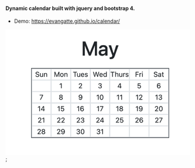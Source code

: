 #### Dynamic calendar built with jquery and bootstrap 4.

- Demo: https://evangatte.github.io/calendar/

![calendar](SampleImage/calendar.png);